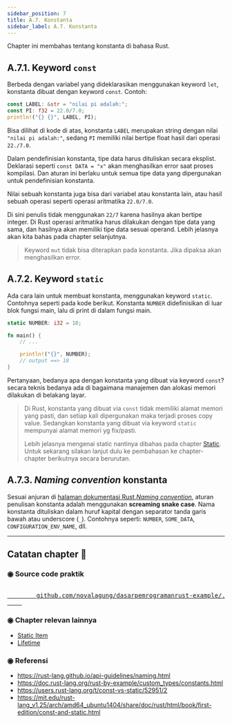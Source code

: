 ```yaml
---
sidebar_position: 7
title: A.7. Konstanta
sidebar_label: A.7. Konstanta
---
```


Chapter ini membahas tentang konstanta di bahasa Rust.

## A.7.1. Keyword `const`

Berbeda dengan variabel yang dideklarasikan menggunakan keyword `let`, konstanta dibuat dengan keyword `const`. Contoh:

```rust
const LABEL: &str = "nilai pi adalah:";
const PI: f32 = 22.0/7.0;
println!("{} {}", LABEL, PI);
```

Bisa dilihat di kode di atas, konstanta `LABEL` merupakan string dengan nilai `"nilai pi adalah:"`, sedang `PI` memiliki nilai bertipe float hasil dari operasi `22./7.0`.

Dalam pendefinisian konstanta, tipe data harus dituliskan secara eksplist. Deklarasi seperti `const DATA = "x"` akan menghasilkan error saat proses kompilasi. Dan aturan ini berlaku untuk semua tipe data yang dipergunakan untuk pendefinisian konstanta.

Nilai sebuah konstanta juga bisa dari variabel atau konstanta lain, atau hasil sebuah operasi seperti operasi aritmatika `22.0/7.0`.

Di sini penulis tidak menggunakan `22/7` karena hasilnya akan bertipe integer. Di Rust operasi aritmatika harus dilakukan dengan tipe data yang sama, dan hasilnya akan memiliki tipe data sesuai operand. Lebih jelasnya akan kita bahas pada chapter selanjutnya.

> Keyword `mut` tidak bisa diterapkan pada konstanta. Jika dipaksa akan menghasilkan error.

## A.7.2. Keyword `static`

Ada cara lain untuk membuat konstanta, menggunakan keyword `static`. Contohnya seperti pada kode berikut. Konstanta `NUMBER` didefinisikan di luar blok fungsi main, lalu di print di dalam fungsi main.

```rust
static NUMBER: i32 = 18;

fn main() {
    // ...

    println!("{}", NUMBER);
    // output ==> 18
}
```

Pertanyaan, bedanya apa dengan konstanta yang dibuat via keyword `const`? secara teknis bedanya ada di bagaimana manajemen dan alokasi memori dilakukan di belakang layar.

> Di Rust, konstanta yang dibuat via `const` tidak memiliki alamat memori yang pasti, dan setiap kali dipergunakan maka terjadi proses copy value. Sedangkan konstanta yang dibuat via keyword `static` mempunyai alamat memori yg fix/pasti.
>
> Lebih jelasnya mengenai static nantinya dibahas pada chapter [Static](/basic/static). Untuk sekarang silakan lanjut dulu ke pembahasan ke chapter-chapter berikutnya secara berurutan.

## A.7.3. *Naming convention* konstanta

Sesuai anjuran di [halaman dokumentasi Rust](https://rust-lang.github.io/api-guidelines/naming.html),[*Naming convention*](https://rust-lang.github.io/api-guidelines/naming.html), aturan penulisan konstanta adalah menggunakan **screaming snake case**. Nama konstanta dituliskan dalam huruf kapital dengan separator tanda garis bawah atau underscore (`_`). Contohnya seperti: `NUMBER`, `SOME_DATA`, `CONFIGURATION_ENV_NAME`, dll.

---

## Catatan chapter 📑

### ◉ Source code praktik

<pre>
    <a href="https://github.com/novalagung/dasarpemrogramanrust-example/tree/master/konstanta">
        github.com/novalagung/dasarpemrogramanrust-example/../konstanta
    </a>
</pre>

### ◉ Chapter relevan lainnya

- [Static Item](/basic/static)
- [Lifetime](/basic/lifetime)

### ◉ Referensi

- https://rust-lang.github.io/api-guidelines/naming.html
- https://doc.rust-lang.org/rust-by-example/custom_types/constants.html
- https://users.rust-lang.org/t/const-vs-static/52951/2
- https://mit.edu/rust-lang_v1.25/arch/amd64_ubuntu1404/share/doc/rust/html/book/first-edition/const-and-static.html
